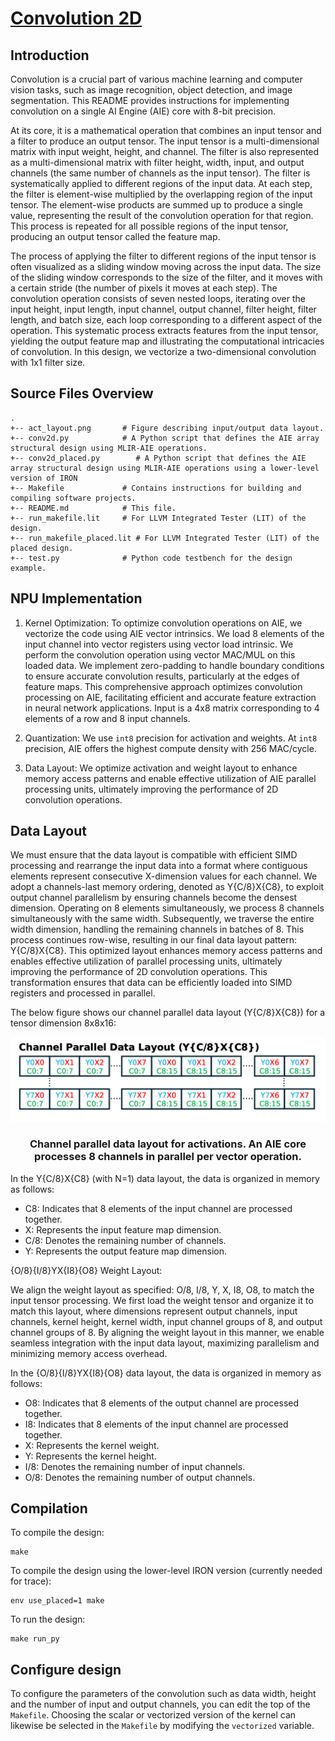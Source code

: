 <!---//===- README.md --------------------------*- Markdown -*-===//
//
// This file is licensed under the Apache License v2.0 with LLVM Exceptions.
// See https://llvm.org/LICENSE.txt for license information.
// SPDX-License-Identifier: Apache-2.0 WITH LLVM-exception
//
// Copyright (C) 2024, Advanced Micro Devices, Inc.
// 
//===----------------------------------------------------------------------===//-->

# <ins>Convolution 2D </ins>
## Introduction
Convolution is a crucial part of various machine learning and computer vision tasks, such as image recognition, object detection, and image segmentation. This README provides instructions for implementing convolution on a single AI Engine (AIE) core with 8-bit precision. 

At its core, it is a mathematical operation that combines an input tensor and a filter to produce an output tensor. The input tensor is a multi-dimensional matrix with input weight, height, and channel. The filter is also represented as a multi-dimensional matrix with filter height, width, input, and output channels (the same number of channels as the input tensor). The filter is systematically applied to different regions of the input data. At each step, the filter is element-wise multiplied by the overlapping region of the input tensor. The element-wise products are summed up to produce a single value, representing the result of the convolution operation for that region. This process is repeated for all possible regions of the input tensor, producing an output tensor called the feature map.

The process of applying the filter to different regions of the input tensor is often visualized as a sliding window moving across the input data. The size of the sliding window corresponds to the size of the filter, and it moves with a certain stride (the number of pixels it moves at each step). The convolution operation consists of seven nested loops, iterating over the input height, input length, input channel, output channel, filter height, filter length, and batch size, each loop corresponding to a different aspect of the operation. This systematic process extracts features from the input tensor, yielding the output feature map and illustrating the computational intricacies of convolution. In this design, we vectorize a two-dimensional convolution with 1x1 filter size.


## Source Files Overview

```
.
+-- act_layout.png       # Figure describing input/output data layout.
+-- conv2d.py            # A Python script that defines the AIE array structural design using MLIR-AIE operations.
+-- conv2d_placed.py        # A Python script that defines the AIE array structural design using MLIR-AIE operations using a lower-level version of IRON
+-- Makefile             # Contains instructions for building and compiling software projects.
+-- README.md            # This file.
+-- run_makefile.lit     # For LLVM Integrated Tester (LIT) of the design.
+-- run_makefile_placed.lit # For LLVM Integrated Tester (LIT) of the placed design.
+-- test.py              # Python code testbench for the design example.
```

## NPU Implementation
1. Kernel Optimization: To optimize convolution operations on AIE, we vectorize the code using AIE vector intrinsics. We load 8 elements of the input channel into vector registers using vector load intrinsic. We perform the convolution operation using vector MAC/MUL on this loaded data. We implement zero-padding to handle boundary conditions to ensure accurate convolution results, particularly at the edges of feature maps. This comprehensive approach optimizes convolution processing on AIE, facilitating efficient and accurate feature extraction in neural network applications. Input is a 4x8 matrix corresponding to 4 elements of a row and 8 input channels.

2. Quantization: We use `int8` precision for activation and weights. At `int8` precision, AIE offers the highest compute density with 256 MAC/cycle. 

3. Data Layout: We optimize activation and weight layout to enhance memory access patterns and enable effective utilization of AIE parallel processing units, ultimately improving the performance of 2D convolution operations. 

## Data Layout
We must ensure that the data layout is compatible with efficient SIMD processing and rearrange the input data into a format where contiguous elements represent consecutive X-dimension values for each channel. We adopt a channels-last memory ordering, denoted as Y{C/8}X{C8}, to exploit output channel parallelism by ensuring channels become the densest dimension. Operating on 8 elements simultaneously, we process 8 channels simultaneously with the same width. Subsequently, we traverse the entire width dimension, handling the remaining channels in batches of 8. This process continues row-wise, resulting in our final data layout pattern: Y{C/8}X{C8}. This optimized layout enhances memory access patterns and enables effective utilization of parallel processing units, ultimately improving the performance of 2D convolution operations. This transformation ensures that data can be efficiently loaded into SIMD registers and processed in parallel. 

The below figure shows our channel parallel data layout (Y{C/8}X{C8}) for a tensor dimension 8x8x16:

<p align="center">
 <picture>
 <source media="(prefers-color-scheme: light)" srcset="act_layout.png">
 <img alt="block" src="act_layout.png" >
</picture>
 <h3 align="center">Channel parallel data layout for activations. An AIE core processes 8 channels in parallel per vector operation.
 </h3>
</p>


In the Y{C/8}X{C8} (with N=1) data layout, the data is organized in memory as follows:

* C8:   Indicates that 8 elements of the input channel are processed together.
* X:    Represents the input feature map dimension.
* C/8:  Denotes the remaining number of channels.
* Y:    Represents the output feature map dimension.


{O/8}{I/8}YX{I8}{O8} Weight Layout:

We align the weight layout as specified: O/8, I/8, Y, X, I8, O8, to match the input tensor processing. We first load the weight tensor and organize it to match this layout, where dimensions represent output channels, input channels, kernel height, kernel width, input channel groups of 8, and output channel groups of 8. By aligning the weight layout in this manner, we enable seamless integration with the input data layout, maximizing parallelism and minimizing memory access overhead. 

In the {O/8}{I/8}YX{I8}{O8} data layout, the data is organized in memory as follows:

* O8:   Indicates that 8 elements of the output channel are processed together.
* I8:   Indicates that 8 elements of the input channel are processed together.
* X:    Represents the kernel weight.
* Y:    Represents the kernel height.
* I/8:  Denotes the remaining number of input channels.
* O/8:  Denotes the remaining number of output channels.


## Compilation
To compile the design:
```shell
make
```

To compile the design using the lower-level IRON version (currently needed for trace):
```shell
env use_placed=1 make
```

To run the design:
```shell
make run_py
```

## Configure design
To configure the parameters of the convolution such as data width, height and the number of input and output channels, you can edit the top of the `Makefile`. Choosing the scalar or vectorized version of the kernel can likewise be selected in the `Makefile` by modifying the `vectorized` variable. 
